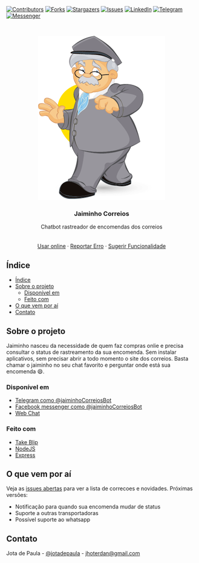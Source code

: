<!--
*** Thanks for checking out this README Template. If you have a suggestion that would
*** make this better, please fork the repo and create a pull request or simply open
*** an issue with the tag "enhancement".
*** Thanks again! Now go create something AMAZING! :D
-->





<!-- PROJECT SHIELDS -->
<!--
*** I'm using markdown "reference style" links for readability.
*** Reference links are enclosed in brackets [ ] instead of parentheses ( ).
*** See the bottom of this document for the declaration of the reference variables
*** for contributors-url, forks-url, etc. This is an optional, concise syntax you may use.
*** https://www.markdownguide.org/basic-syntax/#reference-style-links
-->
[![Contributors][contributors-shield]][contributors-url]
[![Forks][forks-shield]][forks-url]
[![Stargazers][stars-shield]][stars-url]
[![Issues][issues-shield]][issues-url]
[![LinkedIn][linkedin-shield]][linkedin-url]
[![Telegram][telegram-shield]][telegram-url]
[![Messenger][messenger-shield]][messenger-url]



<!-- PROJECT LOGO -->
<br />
<p align="center">
  <a href="https://github.com/othneildrew/Best-README-Template">
    <img src="img/jaime_desenho2.png" alt="Logo">
  </a>

  <h3 align="center">Jaiminho Correios</h3>

  <p align="center">
    Chatbot rastreador de encomendas dos correios
    <br />
    <!-- <a href="https://github.com/othneildrew/Best-README-Template"><strong>Explore the docs »</strong></a> -->
    <br />
    <br />
    <a href="https://jaiminhocorreios.com">Usar online</a>
    ·
    <a href="https://github.com/jotadepaula/jaiminhocorreios/issues">Reportar Erro</a>
    ·
    <a href="https://github.com/jotadepaula/jaiminhocorreios/issues">Sugerir Funcionalidade</a>
  </p>
</p>



<!-- TABLE OF CONTENTS -->
## Índice

- [Índice](#índice)
- [Sobre o projeto](#sobre-o-projeto)
  - [Disponível em](#disponível-em)
  - [Feito com](#feito-com)
- [O que vem por aí](#o-que-vem-por-aí)
- [Contato](#contato)



<!-- ABOUT THE PROJECT -->
## Sobre o projeto

Jaiminho nasceu da necessidade de quem faz compras onlie e precisa consultar o status de rastreamento da sua encomenda. Sem instalar aplicativos, sem precisar abrir a todo momento o site dos correios. Basta chamar o jaiminho no seu chat favorito e perguntar onde está sua encomenda 😄.

### Disponível em 
* [Telegram como @jaiminhoCorreiosBot](https://t.me/BuscaCorreiosBot)
* [Facebook messenger como @jaiminhoCorreiosBot](https://www.facebook.com/jaiminhoCorreiosBot)
* [Web Chat](https://jaiminhocorreios.com)

### Feito com 
* [Take Blip](https://getbootstrap.com)
* [NodeJS](https://jquery.com)
* [Express](https://expressjs.com)


<!-- ROADMAP -->
## O que vem por aí

Veja as [issues abertas](https://github.com/jotadepaula/jaiminhocorreios/issues) para ver a lista de correcoes e novidades. Próximas versões: 
* Notificação para quando sua encomenda mudar de status
* Suporte a outras transportadoras
* Possível suporte ao whatsapp 

<!-- CONTACT -->
## Contato

Jota de Paula - [@jotadepaula](https://twitter.com/jotadepaula) - jhoterdan@gmail.com

<!-- ACKNOWLEDGEMENTS -->
<!-- ## Acknowledgements
* [GitHub Emoji Cheat Sheet](https://www.webpagefx.com/tools/emoji-cheat-sheet)
* [Img Shields](https://shields.io)
* [Choose an Open Source License](https://choosealicense.com)
* [GitHub Pages](https://pages.github.com)
* [Animate.css](https://daneden.github.io/animate.css)
* [Loaders.css](https://connoratherton.com/loaders)
* [Slick Carousel](https://kenwheeler.github.io/slick)
* [Smooth Scroll](https://github.com/cferdinandi/smooth-scroll)
* [Sticky Kit](http://leafo.net/sticky-kit)
* [JVectorMap](http://jvectormap.com)
* [Font Awesome](https://fontawesome.com) -->





<!-- MARKDOWN LINKS & IMAGES -->
<!-- https://www.markdownguide.org/basic-syntax/#reference-style-links -->
[contributors-shield]: https://img.shields.io/github/contributors/othneildrew/Best-README-Template.svg?style=flat-square
[contributors-url]: https://github.com/jotadepaula/jaiminhocorreios/graphs/contributors
[forks-shield]: https://img.shields.io/github/forks/jotadepaula/jaiminhocorreios.svg?style=flat-square
[forks-url]: https://github.com/jotadepaula/jaiminhocorreios/network/members
[stars-shield]: https://img.shields.io/github/stars/jotadepaula/jaiminhocorreios.svg?style=flat-square
[stars-url]: https://github.com/jotadepaula/jaiminhocorreios/stargazers
[issues-shield]: https://img.shields.io/github/issues/jotadepaula/jaiminhocorreios.svg?style=flat-square
[issues-url]: https://github.com/jotadepaula/jaiminhocorreios/issues
<!-- [license-shield]: https://img.shields.io/github/license/othneildrew/Best-README-Template.svg?style=flat-square -->

[linkedin-shield]: https://img.shields.io/badge/-LinkedIn-black.svg?style=flat-square&logo=linkedin&colorB=555
[linkedin-url]: https://www.linkedin.com/in/jhoterdan/
[product-screenshot]: images/screenshot.png


[telegram-shield]: https://img.shields.io/badge/-Telegram-black.svg?style=flat-square&logo=telegram&colorB=555
[telegram-url]: https://t.me/BuscaCorreiosBot

[messenger-shield]: https://img.shields.io/badge/-Messenger-black.svg?style=flat-square&logo=messenger&colorB=555
[messenger-url]: https://www.facebook.com/jaiminhoCorreiosBot
